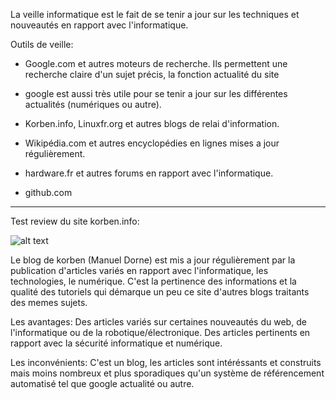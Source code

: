 La veille informatique est le fait de se tenir a jour sur les techniques et nouveautés en rapport avec l'informatique.

Outils de veille:

* Google.com et autres moteurs de recherche. Ils permettent une recherche claire d'un sujet précis, la fonction actualité du site 
* google est aussi très utile pour se tenir a jour sur les différentes actualités (numériques ou autre).

* Korben.info, Linuxfr.org et autres blogs de relai d'information.

* Wikipédia.com et autres encyclopédies en lignes mises a jour régulièrement.

* hardware.fr et autres forums en rapport avec l'informatique.

* github.com

---

Test review du site korben.info:

![alt text](http://korben.info/wp-content/themes/korben2013/hab/logo.png)

Le blog de korben (Manuel Dorne) est mis a jour régulièrement par la publication d'articles variés en rapport avec l'informatique, 
les technologies, le numérique. C'est la pertinence des informations et la qualité des tutoriels qui démarque un peu ce site d'autres blogs
traitants des memes sujets.

Les avantages: Des articles variés sur certaines nouveautés du web, de l'informatique ou de la robotique/électronique.
Des articles pertinents en rapport avec la sécurité informatique et numérique.

Les inconvénients: C'est un blog, les articles sont intéréssants et construits mais moins nombreux et plus sporadiques qu'un système
de référencement automatisé tel que google actualité ou autre.

